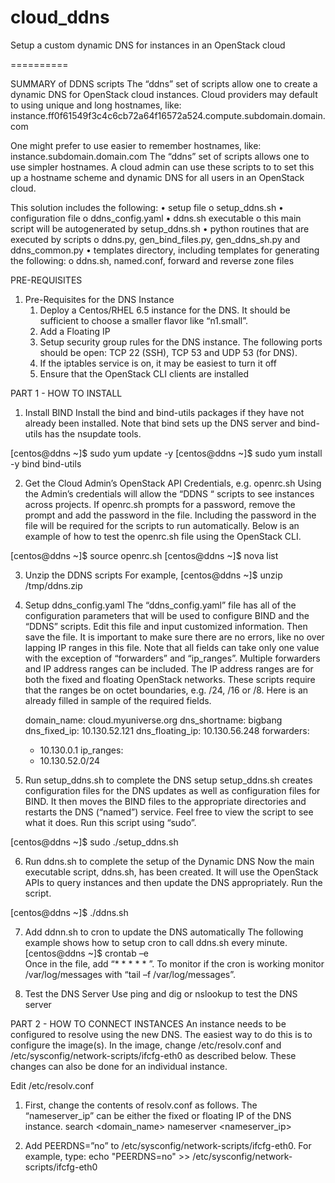 cloud_ddns
==========

Setup a custom dynamic DNS for instances in an OpenStack cloud

==========

SUMMARY of DDNS scripts
The “ddns” set of scripts allow one to create a dynamic DNS for OpenStack cloud instances. Cloud providers may default to using unique and long hostnames, like:
instance.ff0f61549f3c4c6cb72a64f16572a524.compute.subdomain.domain.com

One might prefer to use easier to remember hostnames, like:
	instance.subdomain.domain.com
 The “ddns” set of scripts allows one to use simpler hostnames. A cloud admin can use these scripts to to set this up a hostname scheme and dynamic DNS for all users in an OpenStack cloud. 

This solution includes the following:
    •	setup file
        o	setup_ddns.sh
    •	configuration file
        o	ddns_config.yaml
    •	ddns.sh executable
        o	this main script will be autogenerated by setup_ddns.sh
    •	python routines that are executed by scripts
        o	ddns.py, gen_bind_files.py, gen_ddns_sh.py and ddns_common.py
    •	templates directory, including templates for generating the following:
        o	ddns.sh, named.conf, forward and reverse zone files

PRE-REQUISITES
1. Pre-Requisites for the DNS Instance
    1.	Deploy a Centos/RHEL 6.5 instance for the DNS. It should be sufficient to choose a smaller flavor like “n1.small”.
    2.	Add a Floating IP
    3.	Setup security group rules for the DNS instance. The following ports should be open: TCP 22 (SSH), TCP 53 and UDP 53 (for DNS). 
    4.	If the iptables service is on, it may be easiest to turn it off
    5.	Ensure that the OpenStack CLI clients are installed 


PART 1 - HOW TO INSTALL

1. Install BIND
Install the bind and bind-utils packages if they have not already been installed. Note that bind sets up the DNS server and bind-utils has the nsupdate tools.

  [centos@ddns ~]$ sudo yum update -y
  [centos@ddns ~]$ sudo yum install -y bind bind-utils

2. Get the Cloud Admin’s OpenStack API Credentials, e.g. openrc.sh
Using the Admin’s credentials will allow the “DDNS “ scripts to see instances across projects. If openrc.sh prompts for a password, remove the prompt and add the password in the file. Including the password in the file will be required for the scripts to run automatically. Below is an example of how to test the openrc.sh file using the OpenStack CLI.

  [centos@ddns ~]$ source openrc.sh 
  [centos@ddns ~]$ nova list

3. Unzip the DDNS scripts
For example,
  [centos@ddns ~]$ unzip /tmp/ddns.zip

4. Setup ddns_config.yaml
The “ddns_config.yaml” file has all of the configuration parameters that will be used to configure BIND and the “DDNS” scripts. Edit this file and input customized information. Then save the file.  It is important to make sure there are no errors, like no over lapping IP ranges in this file. Note that all fields can take only one value with the exception of “forwarders” and “ip_ranges”. Multiple forwarders and IP address ranges can be included. The IP address ranges are for both the fixed and floating OpenStack networks. These scripts require that the ranges be on octet boundaries, e.g. /24, /16 or /8.
Here is an already filled in sample of the required fields.

    domain_name: cloud.myuniverse.org
    dns_shortname: bigbang
    dns_fixed_ip: 10.130.52.121
    dns_floating_ip: 10.130.56.248
    forwarders:
      - 10.130.0.1
    ip_ranges:
      - 10.130.52.0/24

5. Run setup_ddns.sh to complete the DNS setup
setup_ddns.sh creates configuration files for the DNS updates as well as configuration files for BIND. It then moves the BIND files to the appropriate directories and restarts the DNS (“named”) service.  Feel free to view the script to see what it does. Run this script using “sudo”. 

  [centos@ddns ~]$ sudo ./setup_ddns.sh

6. Run ddns.sh to complete the setup of the Dynamic DNS
Now the main executable script, ddns.sh, has been created. It will use the OpenStack APIs to query instances and then update the DNS appropriately. Run the script.

  [centos@ddns ~]$ ./ddns.sh

7. Add ddnn.sh to cron to update the DNS automatically
The following example shows how to setup cron to call ddns.sh every minute.
  [centos@ddns ~]$ crontab –e  
Once in the file, add  “* * * * * <path-to-script>”. To monitor if the cron is working monitor /var/log/messages with “tail –f /var/log/messages”.

8. Test the DNS Server
Use ping and dig or nslookup to test the DNS server

PART 2 - HOW TO CONNECT INSTANCES
An instance needs to be configured to resolve using the new DNS. The easiest way to do this is to configure the image(s). In the image, change /etc/resolv.conf and /etc/sysconfig/network-scripts/ifcfg-eth0 as described below. These changes can also be done for an individual instance. 

Edit /etc/resolv.conf
1. First, change the contents of resolv.conf as follows. The “nameserver_ip” can be either the fixed or floating IP of the DNS instance.
  search <domain_name>
  nameserver <nameserver_ip>

2. Add PEERDNS=”no” to /etc/sysconfig/network-scripts/ifcfg-eth0.
For example, type:
    echo "PEERDNS=no" >> /etc/sysconfig/network-scripts/ifcfg-eth0


